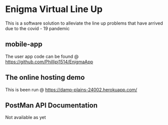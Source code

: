 # Enigma Virtual Line Up
This is a software solution to alleviate the line up problems that have arrived 
due to the covid - 19 pandemic

mobile-app
-----------
The user app code can be found @ https://github.com/Phillipj1514/EnigmaApp

The online hosting demo
------------------------
This is been run @ https://damp-plains-24002.herokuapp.com/

PostMan API Documentation
----------------------------
Not available as yet
